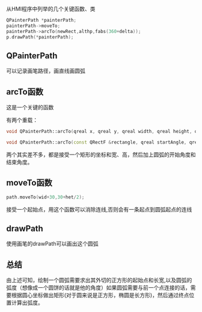从HMI程序中列举的几个关键函数、类

```cpp
QPainterPath *painterPath;
painterPath->moveTo;
painterPath->arcTo(newRect,althp,fabs(360+delta));
p.drawPath(*painterPath);
```

## QPainterPath

可以记录画笔路径，画直线画圆弧









## arcTo函数

这是一个关键的函数

有两个重载：

```cpp
void QPainterPath::arcTo(qreal x, qreal y, qreal width, qreal height, qreal startAngle, qreal sweepLength)

void QPainterPath::arcTo(const QRectF &rectangle, qreal startAngle, qreal sweepLength)

```

两个其实差不多，都是接受一个矩形的坐标和宽、高，然后加上圆弧的开始角度和结束角度。

## moveTo函数

```cpp
path.moveTo(wid+30,30+het/2);
```

接受一个起始点，用这个函数可以消除连线,否则会有一条起点到圆弧起点的连线

## drawPath

使用画笔的drawPath可以画出这个圆弧



## 总结

由上述可知，绘制一个圆弧需要求出其外切的正方形的起始点和长宽,以及圆弧的弧度（想像成一个圆饼的话就是他的角度）如果圆弧需要与前一个点连接的话，需要根据圆心坐标做出矩形(对于圆来说是正方形，椭圆是长方形)，然后通过终点位置计算出弧度。